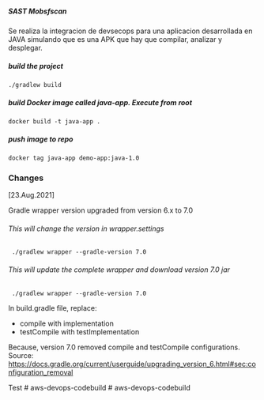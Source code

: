 ##### SAST Mobsfscan

Se realiza la integracion de devsecops para una aplicacion desarrollada en JAVA simulando que es una APK que hay que compilar, analizar y desplegar.


##### build the project

    ./gradlew build

##### build Docker image called java-app. Execute from root

    docker build -t java-app .
    
##### push image to repo 

    docker tag java-app demo-app:java-1.0
    

### Changes
[23.Aug.2021]

Gradle wrapper version upgraded from version 6.x to 7.0 
        
###### This will change the version in wrapper.settings

     ./gradlew wrapper --gradle-version 7.0

###### This will update the complete wrapper and download version 7.0 jar

     ./gradlew wrapper --gradle-version 7.0

In build.gradle file, replace:
- compile with implementation 
- testCompile with testImplementation

Because, version 7.0 removed compile and testCompile configurations.
Source: https://docs.gradle.org/current/userguide/upgrading_version_6.html#sec:configuration_removal

Test
#   a w s - d e v o p s - c o d e b u i l d  
 #   a w s - d e v o p s - c o d e b u i l d  
 